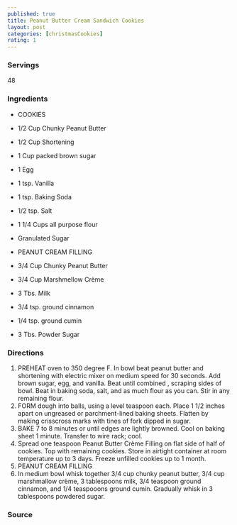 ```yaml
---
published: true
title: Peanut Butter Cream Sandwich Cookies
layout: post
categories: [christmasCookies]
rating: 1
---
```

### Servings
48

### Ingredients
- COOKIES
- 1/2 Cup Chunky Peanut Butter
- 1/2 Cup Shortening
- 1 Cup packed brown sugar
- 1 Egg
- 1 tsp. Vanilla
- 1 tsp. Baking Soda
- 1/2 tsp. Salt
- 1 1/4 Cups all purpose flour
- Granulated Sugar

- PEANUT CREAM FILLING
- 3/4 Cup Chunky Peanut Butter
- 3/4 Cup Marshmellow Crème
- 3 Tbs. Milk
- 3/4 tsp. ground cinnamon
- 1/4 tsp. ground cumin
- 3 Tbs. Powder Sugar

### Directions
1. PREHEAT oven to 350 degree F.  In bowl beat peanut butter and shortening with electric mixer on medium speed for 30 seconds.  Add brown sugar, egg, and vanilla.  Beat until combined , scraping sides of bowl.  Beat in baking soda, salt, and as much flour as you can.  Stir in any remaining flour.
2. FORM dough into balls, using a level teaspoon each.  Place 1 1/2 inches apart on ungreased or parchment-lined baking sheets.  Flatten by making crisscross marks with tines of fork dipped in sugar.
3. BAKE 7 to 8 minutes or until edges are lightly browned.  Cool on baking sheet 1 minute.  Transfer to wire rack; cool.
4. Spread one teaspoon Peanut Butter Crème Filling on flat side of half of cookies.  Top with remaining cookies.  Store in airtight container at room temperature up to 3 days.  Freeze unfilled cookies up to 1 month.
5. PEANUT CREAM FILLING
6. In medium bowl whisk together 3/4 cup chunky peanut butter, 3/4 cup marshmallow crème, 3 tablespoons milk, 3/4 teaspoon ground cinnamon, and 1/4 teaspooons ground cumin.  Gradually whisk in 3 tablespoons powdered sugar.

### Source

